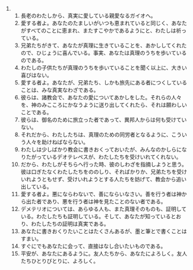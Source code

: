 <ol>
  <li>
    <ol>
      <li>長老のわたしから、真実に愛している親愛なるガイオへ。</li>
      <li>愛する者よ。あなたのたましいがいつも恵まれていると同じく、あなたがすべてのことに恵まれ、またすこやかであるようにと、わたしは祈っている。</li>
      <li>兄弟たちがきて、あなたが真理に生きていることを、あかししてくれたので、ひじょうに喜んでいる。事実、あなたは真理のうちを歩いているのである。</li>
      <li>わたしの子供たちが真理のうちを歩いていることを聞く以上に、大きい喜びはない。</li>
      <li>愛する者よ。あなたが、兄弟たち、しかも旅先にある者につくしていることは、みな真実なわざである。</li>
      <li>彼らは、諸教会で、あなたの愛についてあかしをした。それらの人々を、神のみこころにかなうように送り出してくれたら、それは願わしいことである。</li>
      <li>彼らは、御名のために旅立った者であって、異邦人からは何も受けていない。</li>
      <li>それだから、わたしたちは、真理のための同労者となるように、こういう人々を助けねばならない。</li>
      <li>わたしは少しばかり教会に書きおくっておいたが、みんなのかしらになりたがっているデオテレペスが、わたしたちを受けいれてくれない。</li>
      <li>だから、わたしがそちらへ行った時、彼のしわざを指摘しようと思う。彼は口ぎたなくわたしたちをののしり、そればかりか、兄弟たちを受けいれようともせず、受けいれようとする人たちを妨げて、教会から追い出している。</li>
      <li>愛する者よ。悪にならわないで、善にならいなさい。善を行う者は神から出た者であり、悪を行う者は神を見たことのない者である。</li>
      <li>デメテリオについては、あらゆる人も、また真理そのものも、証明している。わたしたちも証明している。そして、あなたが知っているとおり、わたしたちの証明は真実である。</li>
      <li>あなたに書きおくりたいことはたくさんあるが、墨と筆とで書くことはすまい。</li>
      <li>すぐにでもあなたに会って、直接はなし合いたいものである。</li>
      <li>平安が、あなたにあるように。友人たちから、あなたによろしく。友人たちひとりびとりに、よろしく。</li>
    </ol>
  </li>
</ol>
